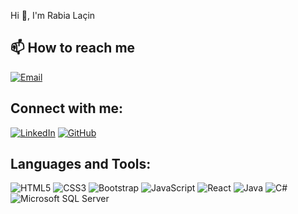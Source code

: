 Hi 👋, I'm Rabia Laçin


## 📫 How to reach me

[![Email](https://img.shields.io/badge/-Email-D14836?style=flat&logo=gmail&logoColor=ffffff)](mailto:rabialcn.25@gmail.com)


## Connect with me:

[![LinkedIn](https://img.shields.io/badge/-LinkedIn-0077B5?style=flat&logo=linkedin&logoColor=ffffff)](https://www.linkedin.com/in/rabia-laçin-29793a2a3)
[![GitHub](https://img.shields.io/badge/-GitHub-181717?style=flat&logo=github&logoColor=ffffff)](https://github.com/lacrbs)


## Languages and Tools:

![HTML5](https://img.shields.io/badge/-HTML5-E34F26?style=flat&logo=html5&logoColor=ffffff)
![CSS3](https://img.shields.io/badge/-CSS3-1572B6?style=flat&logo=css3&logoColor=ffffff)
![Bootstrap](https://img.shields.io/badge/-Bootstrap-563D7C?style=flat&logo=bootstrap&logoColor=ffffff)
![JavaScript](https://img.shields.io/badge/-JavaScript-F7DF1E?style=flat&logo=javascript&logoColor=000000)
![React](https://img.shields.io/badge/-React-61DAFB?style=flat&logo=react&logoColor=000000)
![Java](https://img.shields.io/badge/-Java-007396?style=flat&logo=java&logoColor=ffffff)
![C#](https://img.shields.io/badge/-C%23-239120?style=flat&logo=c-sharp&logoColor=ffffff)
![Microsoft SQL Server](https://img.shields.io/badge/-Microsoft%20SQL%20Server-CC2927?style=flat&logo=microsoft-sql-server&logoColor=ffffff)



                                                                                                                                                                        
                                                                                                                              
